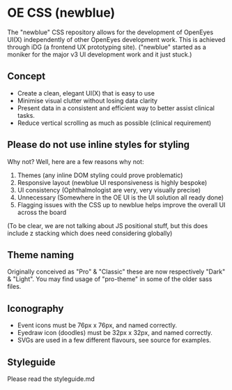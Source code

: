# OE CSS (newblue)

The "newblue" CSS repository allows for the development of OpenEyes UI(X) independently of other OpenEyes development work. This is achieved through iDG (a frontend UX prototyping site). ("newblue" started as a moniker for the major v3 UI development work and it just stuck.)

## Concept

* Create a clean, elegant UI(X) that is easy to use
* Minimise visual clutter without losing data clarity
* Present data in a consistent and efficient way to better assist clinical tasks.
* Reduce vertical scrolling as much as possible (clinical requirement)

## Please do not use inline styles for styling

Why not? Well, here are a few reasons why not:

1. Themes (any inline DOM styling could prove problematic)
2. Responsive layout (newblue UI responsiveness is highly bespoke)
3. UI consistency (Ophthalmologist are very, very visually precise)
4. Unnecessary (Somewhere in the OE UI is the UI solution all ready done)
5. Flagging issues with the CSS up to newblue helps improve the overall UI across the board

(To be clear, we are not talking about JS positional stuff, but this does include z stacking which does need considering globally)

## Theme naming

Originally conceived as "Pro" & "Classic" these are now respectively "Dark" & "Light". You may find usage of "pro-theme" in some of the older sass files.

## Iconography

* Event icons must be 76px x 76px, and named correctly. 
* Eyedraw icon (doodles) must be 32px x 32px, and named correctly.
* SVGs are used in a few different flavours, see source for examples.

## Styleguide

Please read the styleguide.md
